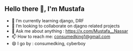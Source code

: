 ## Hello there 👋, I'm Mustafa

<!--
**ConsumedKing/ConsumedKing** is a ✨ _special_ ✨ repository because its `README.md` (this file) appears on your GitHub profile.

Here are some ideas to get you started:

- 🔭 I’m currently working on ...
- 🌱 I’m currently learning ...
- 👯 I’m looking to collaborate on ...
- 🤔 I’m looking for help with ...
- 💬 Ask me about ...
- 📫 How to reach me: ...
- 😄 Pronouns: ...
- ⚡ Fun fact: ...
-->

- 🌱 I’m currently learning django, DRF
- 👯 I’m looking to collaborate on djagno related projects
- 💬 Ask me about anything : https://x.com/Mustafa__Nassar
- 📫 How to reach me: consumedking1@gmail.com
- 😄 I go by : consumedking, cyberboy
